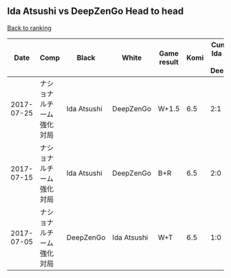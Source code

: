 ## Ida Atsushi vs DeepZenGo Head to head

[Back to ranking](../../index.md)




| **Date** | **Comp** | **Black** | **White** | **Game result** | **Komi** | **Cumulative Ida Atsushi vs DeepZenGo** | **Ida Atsushi streak** | **DeepZenGo streak** | 
| --- | --- | --- | --- | --- | --- | --- | --- | --- |
| 2017-07-25 | ナショナルチーム強化対局 | Ida Atsushi | DeepZenGo | W+1.5 | 6.5 | 2:1 | 0 | 1 | 
| 2017-07-15 | ナショナルチーム強化対局 | Ida Atsushi | DeepZenGo | B+R | 6.5 | 2:0 | 2 | 0 | 
| 2017-07-05 | ナショナルチーム強化対局 | DeepZenGo | Ida Atsushi | W+T | 6.5 | 1:0 | 1 | 0 |




